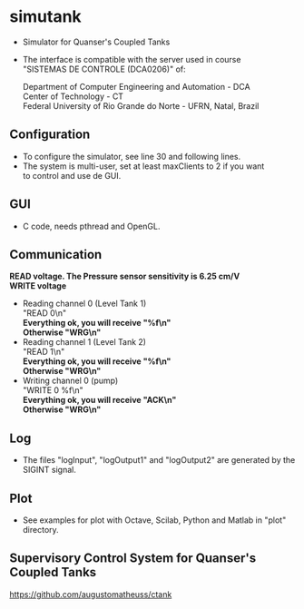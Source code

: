 # simutank
* Simulator for Quanser's Coupled Tanks 

* The interface is compatible with the server used in course  
"SISTEMAS DE CONTROLE (DCA0206)" of:  


  Department of Computer Engineering and Automation - DCA  
  Center of Technology - CT  
  Federal University of Rio Grande do Norte - UFRN, Natal, Brazil    

## Configuration  
* To configure the simulator, see line 30 and following lines.  
* The system is multi-user, set at least maxClients to 2 if you want  
to control and use de GUI.  

## GUI  
* C code, needs pthread and OpenGL.  
  
## Communication  
  **READ voltage. The Pressure sensor sensitivity is 6.25 cm/V**  
  **WRITE voltage**  
  
* Reading channel 0 (Level Tank 1)  
  "READ 0\n"  
  **Everything ok, you will receive "%f\n"**  
  **Otherwise "WRG\n"**  
* Reading channel 1 (Level Tank 2)  
  "READ 1\n"  
  **Everything ok, you will receive "%f\n"**  
  **Otherwise "WRG\n"**  
* Writing channel 0 (pump)  
  "WRITE 0 %f\n"  
  **Everything ok, you will receive "ACK\n"**  
  **Otherwise "WRG\n"**  
  
## Log

* The files "logInput", "logOutput1" and "logOutput2" are generated by the SIGINT signal.  

## Plot

* See examples for plot with Octave, Scilab, Python and Matlab in "plot" directory.  

## Supervisory Control System for Quanser's Coupled Tanks

https://github.com/augustomatheuss/ctank
